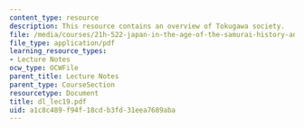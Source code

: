 ```yaml
---
content_type: resource
description: This resource contains an overview of Tokugawa society.
file: /media/courses/21h-522-japan-in-the-age-of-the-samurai-history-and-film-fall-2006/a1c8c489f94f18cdb3fd31eea7689aba_dl_lec19.pdf
file_type: application/pdf
learning_resource_types:
- Lecture Notes
ocw_type: OCWFile
parent_title: Lecture Notes
parent_type: CourseSection
resourcetype: Document
title: dl_lec19.pdf
uid: a1c8c489-f94f-18cd-b3fd-31eea7689aba
---
```

